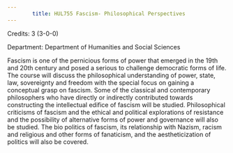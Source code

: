 ```yaml
---
        title: HUL755 Fascism- Philosophical Perspectives
---
```

Credits: 3 (3-0-0)

Department: Department of Humanities and Social Sciences

Fascism is one of the pernicious forms of power that emerged in the 19th and 20th century and posed a serious to challenge democratic forms of life. The course will discuss the philosophical understanding of power, state, law, sovereignty and freedom with the special focus on gaining a conceptual grasp on fascism. Some of the classical and contemporary philosophers who have directly or indirectly contributed towards constructing the intellectual edifice of fascism will be studied. Philosophical criticisms of fascism and the ethical and political explorations of resistance and the possibility of alternative forms of power and governance will also be studied. The bio politics of fascism, its relationship with Nazism, racism and religious and other forms of fanaticism, and the aestheticization of politics will also be covered.